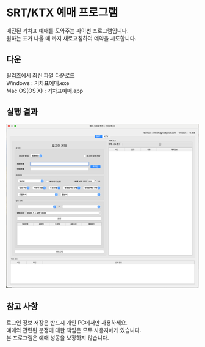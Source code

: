 # SRT/KTX 예매 프로그램

매진된 기차표 예매를 도와주는 파이썬 프로그램입니다.  
원하는 표가 나올 때 까지 새로고침하여 예약을 시도합니다.

## 다운
[릴리즈](https://github.com/dhgwag/train_reservation/releases/latest )에서 최신 파일 다운로드  
Windows : 기차표예매.exe  
Mac OS(OS X) : 기차표예매.app


## 실행 결과

![](./img/img.png)

## 참고 사항
로그인 정보 저장은 반드시 개인 PC에서만 사용하세요.  
예매와 관련된 분쟁에 대한 책임은 모두 사용자에게 있습니다.  
본 프로그램은 예매 성공을 보장하지 않습니다.